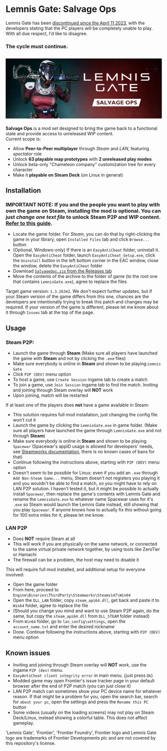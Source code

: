 # Lemnis Gate: Salvage Ops
Lemnis Gate has been [discontinued since the April 11 2023](https://store.steampowered.com/news/app/950180/view/3678916525459103536), with the developers stating that the PC players will be completely unable to play.  
With all due respect, I'd like to disagree.  
### **The cycle must continue.**  

![Lemnis Gate: Salvage Ops](/Media/salvageops.png)
---

**Salvage Ops** is a mod set designed to bring the game back to a functional state and provide access to unreleased WIP content.  
Current scope is:  
- Allow **Peer-to-Peer multiplayer** through *Steam* and *LAN*, featuring *spectator* role
- Unlock **63 playable map prototypes** with **2 unreleased play modes**
- Unlock beta-only "Chameleon company" customization tree for every character
- Make it **playable on Steam Deck** (on Linux in general)

## Installation
### **IMPORTANT NOTE:**  If you **and** the people you want to play with own the game on **Steam**, installing the mod is **optional**. You can just *change one text file* to unlock Steam P2P and WIP content. [**Refer to this guide**](/EASY_P2P.md).

- Locate the game folder. For *Steam*, you can do that by right-clicking the game in your library, open `Installed Files` tab and click `Browse...` button
- (Optional, Windows-only) If there is an `EasyAntiCheat` folder, uninstall it. Open the `EasyAntiCheat` folder, launch `EasyAntiCheat_Setup.exe`, click the `Uninstall` button in the left bottom corner in the EAC window, close the window, delete the `EasyAntiCheat` folder
- Download [`SalvageOps.zip` from the Releases tab](https://github.com/wafflecomposite/LemnisGateSalvageOps/releases/download/1.0/SalvageOps.zip)
- Move the contents of the archive to the folder of game (to the root one that contains `LemnisGate.exe`), agree to replace the files

Target game version: `1.3.26342`. We don't expect further updates, but if your Steam version of the game differs from this one, chances are the developers are intentionally trying to break this patch and changes may be required.
If your version of the game is different, please let me know about it through `Issues` tab at the top of the page.

## Usage
### Steam P2P:
- Launch the game through **Steam** (Make sure all players have launched the game with **Steam** and not by clicking the `.exe` files)
- Make sure everybody is online in **Steam** and shown to be playing `Lemnis Gate`
- Click `P2P (DEV)` menu option
- To host a game, use `Create Session` ingame tab to create a match
- To join a game, use `Join Session` ingame tab to find the match. Inviting and joining through Steam overlay will **NOT** work
- Upon joining, match will be restarted

If at least one of the players does **not** have a game available in Steam:  
- This solution requires full mod installation, just changing the config file won't cut it
- Launch the game by clicking the `LemnisGate.exe` in game folder. (Make sure all players have launched the game through `LemnisGate.exe` and not through **Steam**)
- Make sure everybody is online in **Steam** and shown to be playing `Spacewar` (Spacewar's appID usage is allowed for developers' needs, see [Steamworks documentation](https://partner.steamgames.com/doc/sdk/api/example), there is no known cases of bans for that)
- Continue following the instructions above, starting with `P2P (DEV)` menu option
- Doesn't seem to be possible for Linux: even if you add an `.exe` through `Add Non-Steam Game...` menu, Steam doesn't not registers you playing it and you wouldn't be able to find a match, so you might have to rely on LAN P2P solution. I haven't tested it, but it might be possible to actually install `Spacewar`, then replace the game's contents with Lemnis Gate and rename the `LemnisGate.exe` to whatever name Spacewar uses for it's `.exe` so Steam would launch the Lemnis Gate instead, still showing that you play `Spacewar`. If anyone knows how to actually fix this without going for 100 extra miles for it, please let me know.

### LAN P2P
- Does **NOT** require Steam at all
- This will work if you are physically on the same network, or connected to the same virtual private network together, by using tools like ZeroTier or Hamachi
- The firewall can be a problem, the host may need to disable it  

This will require full mod installed, and additional setup for everyone involved:
- Open the game folder
- From here, proceed to `Engine\Binaries\ThirdParty\Steamworks\Steamv147\Win64`
- Open the `DLL_LAN` folder, copy `steam_api64.dll`, get back and paste it to `Win64` folder, agree to replace the file
- (Should you change you mind and want to use Steam P2P again, do the same, but copy the `steam_api64.dll` from `DLL_STEAM` folder instead)
- From `Win64` folder, go to `lan_config\settings`, open the `account_name.txt` and enter the desired nickname
- Done. Continue following the instructions above, starting with `P2P (DEV)` menu option


## Known issues
- Inviting and joining through Steam overlay will **NOT** work, use the ingame `P2P (dev)` menu.
- `EasyAntiCheat client integrity error` in main menu. (just press `Ok`)
- Modded game may open Frontier's issue tracker page in your default browser after the end of P2P match (you can just close it)
- LAN P2P match can sometimes show your PC device name for whatever reason. If that might be a problem for you, open the search bar, search for `about your pc`, open the settings and press the `Rename this PC` button  
- Some videos (usually on the loading screens) may not play on Steam Deck/Linux, instead showing a colorful table. This does not affect gameplay.  


'Lemnis Gate', 'Frontier', 'Frontier Foundry', Frontier logo and Lemnis Gate logo are trademarks of Frontier Developments plc and are not covered by this repository's license.